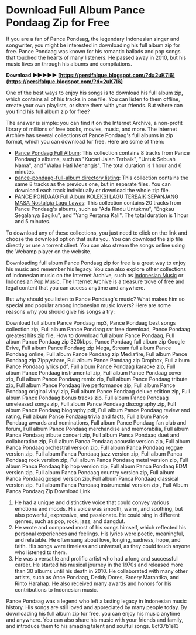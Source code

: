 # Download Full Album Pance Pondaag Zip for Free
 
If you are a fan of Pance Pondaag, the legendary Indonesian singer and songwriter, you might be interested in downloading his full album zip for free. Pance Pondaag was known for his romantic ballads and pop songs that touched the hearts of many listeners. He passed away in 2010, but his music lives on through his albums and compilations.
 
**Download ►►►►► [https://persifalque.blogspot.com/?d=2uK7I6](https://persifalque.blogspot.com/?d=2uK7I6)**


 
One of the best ways to enjoy his songs is to download his full album zip, which contains all of his tracks in one file. You can listen to them offline, create your own playlists, or share them with your friends. But where can you find his full album zip for free?
 
The answer is simple: you can find it on the Internet Archive, a non-profit library of millions of free books, movies, music, and more. The Internet Archive has several collections of Pance Pondaag's full albums in zip format, which you can download for free. Here are some of them:
 
- [Pance Pondaag Full Album](https://archive.org/details/pance-pondaag-full-album): This collection contains 8 tracks from Pance Pondaag's albums, such as "Kucari Jalan Terbaik", "Untuk Sebuah Nama", and "Walau Hati Menangis". The total duration is 1 hour and 6 minutes.
- [pance-pondaag-full-album directory listing](https://archive.org/download/pance-pondaag-full-album): This collection contains the same 8 tracks as the previous one, but in separate files. You can download each track individually or download the whole zip file.
- [PANCE PONDAAG Full Album KOLEKSI LAGU TERBAIK SEPANJANG MASA Nostalgia Lagu Lawas](https://archive.org/details/pance-pondaag-full-album-koleksi-lagu-terbaik-sepanjang-masa-nostalgia-lagu-lawas): This collection contains 20 tracks from Pance Pondaag's albums, such as "Ada Rindu Untukmu", "Engkau Segalanya Bagiku", and "Yang Pertama Kali". The total duration is 1 hour and 5 minutes.

To download any of these collections, you just need to click on the link and choose the download option that suits you. You can download the zip file directly or use a torrent client. You can also stream the songs online using the Webamp player on the website.
 
Downloading full album Pance Pondaag zip for free is a great way to enjoy his music and remember his legacy. You can also explore other collections of Indonesian music on the Internet Archive, such as [Indonesian Music](https://archive.org/details/indonesian-music) or [Indonesian Pop Music](https://archive.org/details/indonesian-pop-music). The Internet Archive is a treasure trove of free and legal content that you can access anytime and anywhere.
  
But why should you listen to Pance Pondaag's music? What makes him so special and popular among Indonesian music lovers? Here are some reasons why you should give his songs a try:
 
Download full album Pance Pondaag mp3,  Pance Pondaag best songs collection zip,  Full album Pance Pondaag rar free download,  Pance Pondaag greatest hits zip file,  How to download full album Pance Pondaag,  Full album Pance Pondaag zip 320kbps,  Pance Pondaag full album zip Google Drive,  Full album Pance Pondaag zip Mega,  Stream full album Pance Pondaag online,  Full album Pance Pondaag zip Mediafire,  Full album Pance Pondaag zip Zippyshare,  Full album Pance Pondaag zip Dropbox,  Full album Pance Pondaag lyrics pdf,  Full album Pance Pondaag karaoke zip,  Full album Pance Pondaag instrumental zip,  Full album Pance Pondaag cover zip,  Full album Pance Pondaag remix zip,  Full album Pance Pondaag tribute zip,  Full album Pance Pondaag live performance zip,  Full album Pance Pondaag original vinyl zip,  Full album Pance Pondaag deluxe edition zip,  Full album Pance Pondaag bonus tracks zip,  Full album Pance Pondaag unreleased songs zip,  Full album Pance Pondaag discography zip,  Full album Pance Pondaag biography pdf,  Full album Pance Pondaag review and rating,  Full album Pance Pondaag trivia and facts,  Full album Pance Pondaag awards and nominations,  Full album Pance Pondaag fan club and forum,  Full album Pance Pondaaq merchandise and memorabilia,  Full album Panca Pondaaq tribute concert zip,  Full album Panca Pondaaq duet and collaboration zip,  Full album Panca Pondaaq acoustic version zip,  Full album Panca Pondaaq orchestral version zip,  Full album Panca Pondaaq reggae version zip,  Full album Panca Pondaaq jazz version zip,  Full album Panca Pondaaq rock version zip,  Full album Panca Pondaaq metal version zip,  Full album Panca Pondaaq hip hop version zip,  Full album Panca Pondaaq EDM version zip,  Full album Panca Pondaaq country version zip,  Full album Panca Pondaaq gospel version zip,  Full album Panca Pondaaq classical version zip,  Full album Panca Pondaaq instrumental version zip ,  Full Album Panca Pondaaq Zip Download Link

1. He had a unique and distinctive voice that could convey various emotions and moods. His voice was smooth, warm, and soothing, but also powerful, expressive, and passionate. He could sing in different genres, such as pop, rock, jazz, and dangdut.
2. He wrote and composed most of his songs himself, which reflected his personal experiences and feelings. His lyrics were poetic, meaningful, and relatable. He often sang about love, longing, sadness, hope, and faith. His songs were timeless and universal, as they could touch anyone who listened to them.
3. He was a versatile and prolific artist who had a long and successful career. He started his musical journey in the 1970s and released more than 30 albums until his death in 2010. He collaborated with many other artists, such as Ance Pondaag, Deddy Dores, Broery Marantika, and Rinto Harahap. He also received many awards and honors for his contributions to Indonesian music.

Pance Pondaag was a legend who left a lasting legacy in Indonesian music history. His songs are still loved and appreciated by many people today. By downloading his full album zip for free, you can enjoy his music anytime and anywhere. You can also share his music with your friends and family, and introduce them to his amazing talent and soulful songs.
 8cf37b1e13
 
